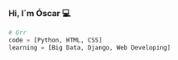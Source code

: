 ### Hi, I´m Óscar 💻

```python
# Orr
code = [Python, HTML, CSS]
learning = [Big Data, Django, Web Developing]
```
